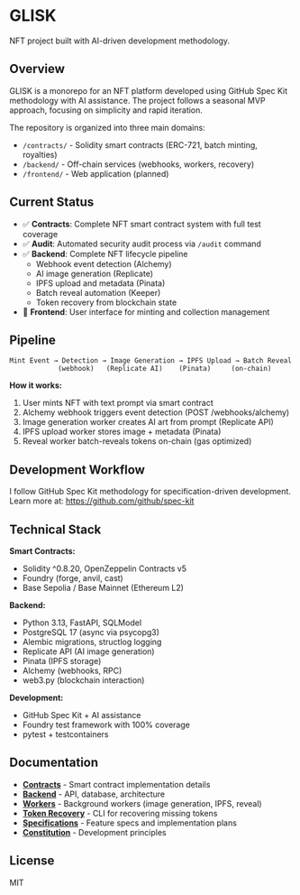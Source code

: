 # GLISK

NFT project built with AI-driven development methodology.

## Overview

GLISK is a monorepo for an NFT platform developed using GitHub Spec Kit methodology with AI assistance. The project follows a seasonal MVP approach, focusing on simplicity and rapid iteration.

The repository is organized into three main domains:
- `/contracts/` - Solidity smart contracts (ERC-721, batch minting, royalties)
- `/backend/` - Off-chain services (webhooks, workers, recovery)
- `/frontend/` - Web application (planned)

## Current Status

- ✅ **Contracts**: Complete NFT smart contract system with full test coverage
- ✅ **Audit**: Automated security audit process via `/audit` command
- ✅ **Backend**: Complete NFT lifecycle pipeline
  - Webhook event detection (Alchemy)
  - AI image generation (Replicate)
  - IPFS upload and metadata (Pinata)
  - Batch reveal automation (Keeper)
  - Token recovery from blockchain state
- 🚧 **Frontend**: User interface for minting and collection management

## Pipeline

```
Mint Event → Detection → Image Generation → IPFS Upload → Batch Reveal
            (webhook)   (Replicate AI)    (Pinata)     (on-chain)
```

**How it works:**
1. User mints NFT with text prompt via smart contract
2. Alchemy webhook triggers event detection (POST /webhooks/alchemy)
3. Image generation worker creates AI art from prompt (Replicate API)
4. IPFS upload worker stores image + metadata (Pinata)
5. Reveal worker batch-reveals tokens on-chain (gas optimized)

## Development Workflow

I follow GitHub Spec Kit methodology for specification-driven development. Learn more at: https://github.com/github/spec-kit

## Technical Stack

**Smart Contracts:**
- Solidity ^0.8.20, OpenZeppelin Contracts v5
- Foundry (forge, anvil, cast)
- Base Sepolia / Base Mainnet (Ethereum L2)

**Backend:**
- Python 3.13, FastAPI, SQLModel
- PostgreSQL 17 (async via psycopg3)
- Alembic migrations, structlog logging
- Replicate API (AI image generation)
- Pinata (IPFS storage)
- Alchemy (webhooks, RPC)
- web3.py (blockchain interaction)

**Development:**
- GitHub Spec Kit + AI assistance
- Foundry test framework with 100% coverage
- pytest + testcontainers

## Documentation

- **[Contracts](contracts/README.md)** - Smart contract implementation details
- **[Backend](backend/README.md)** - API, database, architecture
- **[Workers](backend/src/glisk/workers/README.md)** - Background workers (image generation, IPFS, reveal)
- **[Token Recovery](backend/src/glisk/cli/README.md)** - CLI for recovering missing tokens
- **[Specifications](specs/)** - Feature specs and implementation plans
- **[Constitution](.specify/memory/constitution.md)** - Development principles

## License

MIT
